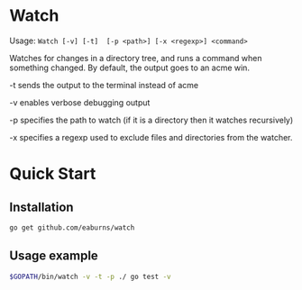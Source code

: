 Watch
=====

Usage: ``Watch [-v] [-t]  [-p <path>] [-x <regexp>] <command>``

Watches for changes in a directory tree, and runs a command when
something changed. By default, the output goes to an acme win.

-t sends the output to the terminal instead of acme

-v enables verbose debugging output

-p <path> specifies the path to watch (if it is a directory then it watches recursively)

-x <regexp> specifies a regexp used to exclude files and directories from the watcher.

Quick Start
============
Installation
------------
```bash
go get github.com/eaburns/watch
```
Usage example
-----
```bash
$GOPATH/bin/watch -v -t -p ./ go test -v
```
